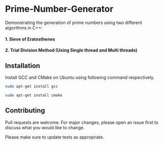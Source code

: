# Prime-Number-Generator

Demonstrating the generation of prime numbers using two different algorithms in C++:
#### 1. Sieve of Eratosthenes 
#### 2. Trial Division Method (Using Single thread and Multi threads)


## Installation

Install GCC and CMake on Ubuntu using following command respectively.

```bash
sudo apt-get install gcc

sudo apt-get install cmake
```
## Contributing
Pull requests are welcome. For major changes, please open an issue first to discuss what you would like to change.

Please make sure to update tests as appropriate.
